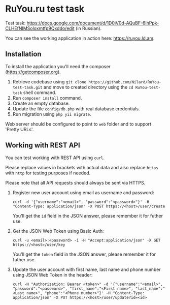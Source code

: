 
RuYou.ru test task
==================

Test task: https://docs.google.com/document/d/1D0iV0d-AQuBF-6lhPpk-CLHEfNIMSoloxmtfp9Qxddo/edit (in Russian).

You can see the working application in action here: https://ruyou.ld.am.

Installation
------------

To install the application you'll need the composer (https://getcomposer.org).

1. Retrieve codebase using `git clone https://github.com/Nilard/RuYou-test-task.git` and move to created directory using the `cd RuYou-test-task` shell command.
2. Run `composer install` command.
3. Create an empty database.
4. Update the file `config/db.php` with real database credentials.
5. Run migration using `php yii migrate`.

Web server should be configured to point to `web` folder and to support 'Pretty URLs'.

Working with REST API
---------------------

You can test working with REST API using `curl`.

Please replace values in brackets with actual data and also replace `https` with `http` for testing purposes if needed.

Please note that all API requests should always be sent via HTTPS.

1. Register new user account using email as username and password:
   ```
   curl -d '{"username":"<email>", "password":"<password>"}' -H "Content-Type: application/json" -X POST https://<host>/user/create
   ```
   You'll get the `id` field in the JSON answer, please remember it for futher use.

2. Get the JSON Web Token using Basic Auth:
   ```
   curl -u <email>:<password> -i -H "Accept:application/json" -X GET https://<host>/user/key
   ```
   You'll get the `token` field in the JSON answer, please remember it for futher use.

3. Update the user account with first name, last name and phone number using JSON Web Token in the header:
   ```
   curl -H "Authorization: Bearer <token>" -d '{"username":"<email>", "password":"<password>", "first_name":"<First name>", "last_name":"<Last name>", "phone":"<Phone number>"}' -H "Content-Type: application/json" -X PUT https://<host>/user/update?id=<id>
   ```
